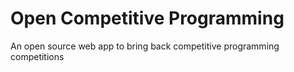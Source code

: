 # Open Competitive Programming

An open source web app to bring back competitive programming competitions
